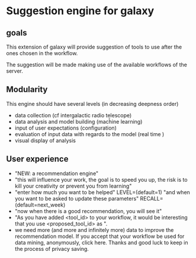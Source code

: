 # Suggestion engine for galaxy

## goals

This extension of galaxy will provide suggestion of tools to use after the ones chosen in the workflow.

The suggestion will be made making use of the available workflows of the server.



## Modularity

This engine should have several levels (in decreasing deepness order)

- data  collection (cf intergalactic radio telescope)
- data analysis and model building (macĥine learning)
- input of user expectations (configuration)
- evaluation of input data with regards to the model (real time )
- visual display of analysis


## User experience

- "NEW: a recommendation engine"
- "this will influence your work, the goal is to speed you up, the risk is to kill your creativity or prevent you from learning"
- "enter how much you want to be helped" LEVEL=(default=1) "and when you want to be asked to update these parameters" RECALL=(default=next_week)
- "now when there is a good recommendation, you will see it"
- "As you have added <tool_id> to your workflow, it would be interesting that you use <proposed_tool_id> as <reason>".
- we need more (and more and infinitely more) data to improve the recommendation model. If you accept that your workflow be used for data mining, anonymously, click here. Thanks and good luck to keep in the process of privacy saving.



